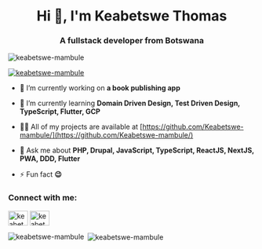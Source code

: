 <h1 align="center">Hi 👋, I'm Keabetswe Thomas</h1>
<h3 align="center">A fullstack developer from Botswana</h3>

<p align="left"> <img src="https://komarev.com/ghpvc/?username=keabetswe-mambule&label=Profile%20views&color=0e75b6&style=flat" alt="keabetswe-mambule" /> </p>

<p align="left"> <a href="https://github.com/ryo-ma/github-profile-trophy"><img src="https://github-profile-trophy.vercel.app/?username=keabetswe-mambule" alt="keabetswe-mambule" /></a> </p>

- 🔭 I’m currently working on **a book publishing app**

- 🌱 I’m currently learning **Domain Driven Design, Test Driven Design, TypeScript, Flutter, GCP**

- 👨‍💻 All of my projects are available at [https://github.com/Keabetswe-mambule/](https://github.com/Keabetswe-mambule/)

- 💬 Ask me about **PHP, Drupal, JavaScript, TypeScript, ReactJS, NextJS, PWA, DDD, Flutter**

- ⚡ Fun fact **😉**

<h3 align="left">Connect with me:</h3>
<p align="left">
<a href="https://linkedin.com/in/keabetswe thomas mambule" target="blank"><img align="center" src="https://raw.githubusercontent.com/rahuldkjain/github-profile-readme-generator/master/src/images/icons/Social/linked-in-alt.svg" alt="keabetswe thomas mambule" height="30" width="40" /></a>
<a href="https://fb.com/keabetswe thomas mambule" target="blank"><img align="center" src="https://raw.githubusercontent.com/rahuldkjain/github-profile-readme-generator/master/src/images/icons/Social/facebook.svg" alt="keabetswe thomas mambule" height="30" width="40" /></a>
</p>

<p><img align="left" src="https://github-readme-stats.vercel.app/api/top-langs?username=keabetswe-mambule&show_icons=true&locale=en&layout=compact" alt="keabetswe-mambule" /></p>

<p>&nbsp;<img align="center" src="https://github-readme-stats.vercel.app/api?username=keabetswe-mambule&show_icons=true&locale=en" alt="keabetswe-mambule" /></p>
